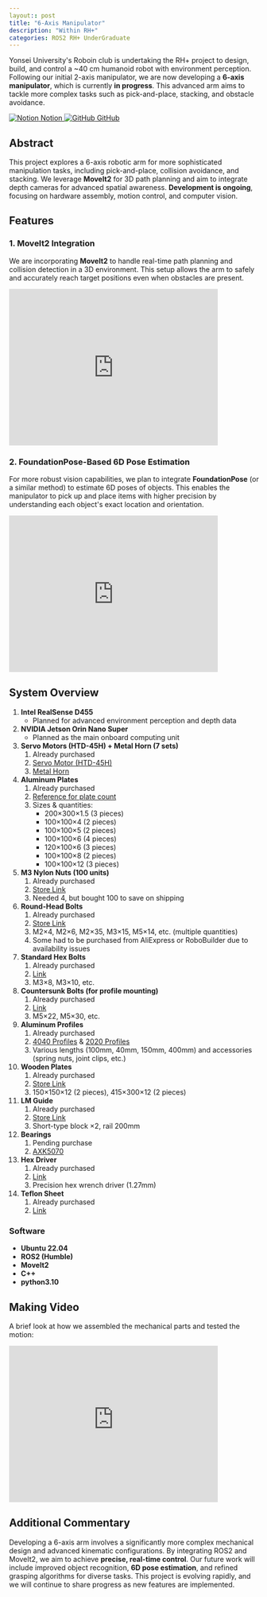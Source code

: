 ```yaml
---
layout:: post
title: "6-Axis Manipulator"
description: "Within RH+"
categories: ROS2 RH+ UnderGraduate
---
```


Yonsei University's Roboin club is undertaking the RH+ project to design, build, and control a ~40 cm humanoid robot with environment perception. Following our initial 2-axis manipulator, we are now developing a **6-axis manipulator**, which is currently **in progress**. This advanced arm aims to tackle more complex tasks such as pick-and-place, stacking, and obstacle avoidance.

<div class="btn-row">
  <a href="https://chanhui-robot.notion.site/7-Axis-Robot-Arm-627533d1fb984b588b3fc5142f86f195?pvs=4" target="_blank" class="btn">
    <img src="https://upload.wikimedia.org/wikipedia/commons/e/e9/Notion-logo.svg" alt="Notion" class="btn-icon"> Notion
  </a>
  <a href="https://github.com/chanhuirobot/rh_plus_7_axis_robot_arm" target="_blank" class="btn">
    <img src="https://github.githubassets.com/images/modules/logos_page/GitHub-Mark.png" alt="GitHub" class="btn-icon"> GitHub
  </a>
</div>

## Abstract
This project explores a 6-axis robotic arm for more sophisticated manipulation tasks, including pick-and-place, collision avoidance, and stacking. We leverage **MoveIt2** for 3D path planning and aim to integrate depth cameras for advanced spatial awareness. **Development is ongoing**, focusing on hardware assembly, motion control, and computer vision. <!--more-->

## Features

### 1. MoveIt2 Integration
We are incorporating **MoveIt2** to handle real-time path planning and collision detection in a 3D environment. This setup allows the arm to safely and accurately reach target positions even when obstacles are present.

<div class="video-container">
  <iframe width="420" height="315"
          src="https://youtube.com/embed/T8C6xuPLzNw"
          frameborder="0"
          allowfullscreen>
  </iframe>
</div>

### 2. FoundationPose-Based 6D Pose Estimation
For more robust vision capabilities, we plan to integrate **FoundationPose** (or a similar method) to estimate 6D poses of objects. This enables the manipulator to pick up and place items with higher precision by understanding each object's exact location and orientation.
<div class="video-container">
  <iframe width="420" height="315"
          src="https://youtube.com/embed/C_fPBnyGWO0"
          frameborder="0"
          allowfullscreen>
  </iframe>
</div>


## System Overview

1. **Intel RealSense D455**  
   - Planned for advanced environment perception and depth data  
2. **NVIDIA Jetson Orin Nano Super**  
   - Planned as the main onboard computing unit  
3. **Servo Motors (HTD-45H) + Metal Horn (7 sets)**  
   1. Already purchased  
   2. [Servo Motor (HTD-45H)](https://www.aliexpress.com/item/1005004845976999.html)  
   3. [Metal Horn](https://www.aliexpress.com/item/1005004846129434.html)  
4. **Aluminum Plates**  
   1. Already purchased  
   2. [Reference for plate count](https://www.notion.so/0194e99253fd41d8a5211275507b708c?pvs=21)  
   3. Sizes & quantities:  
      - 200×300×1.5 (3 pieces)  
      - 100×100×4 (2 pieces)  
      - 100×100×5 (2 pieces)  
      - 100×100×6 (4 pieces)  
      - 120×100×6 (3 pieces)  
      - 100×100×8 (2 pieces)  
      - 100×100×12 (3 pieces)  
5. **M3 Nylon Nuts (100 units)**  
   1. Already purchased  
   2. [Store Link](https://smartstore.naver.com/boltoutlet/products/4223627261)  
   3. Needed 4, but bought 100 to save on shipping  
6. **Round-Head Bolts**  
   1. Already purchased  
   2. [Store Link](https://smartstore.naver.com/hanarobolt/products/6479781399)  
   3. M2×4, M2×6, M2×35, M3×15, M5×14, etc. (multiple quantities)  
   4. Some had to be purchased from AliExpress or RoboBuilder due to availability issues  
7. **Standard Hex Bolts**  
   1. Already purchased  
   2. [Link](https://naver.me/5LuXA8Hz)  
   3. M3×8, M3×10, etc.  
8. **Countersunk Bolts (for profile mounting)**  
   1. Already purchased  
   2. [Link](https://naver.me/FQR2Ip0A)  
   3. M5×22, M5×30, etc.  
9. **Aluminum Profiles**  
   1. Already purchased  
   2. [4040 Profiles](https://smartstore.naver.com/bandotec/products/373076928) & [2020 Profiles](https://smartstore.naver.com/bandotec/products/7230610259)  
   3. Various lengths (100mm, 40mm, 150mm, 400mm) and accessories (spring nuts, joint clips, etc.)  
10. **Wooden Plates**  
    1. Already purchased  
    2. [Store Link](https://smartstore.naver.com/goodtree/products/4686984331)  
    3. 150×150×12 (2 pieces), 415×300×12 (2 pieces)  
11. **LM Guide**  
    1. Already purchased  
    2. [Store Link](https://smartstore.naver.com/nasspop/products/7073064025)  
    3. Short-type block ×2, rail 200mm  
12. **Bearings**  
    1. Pending purchase  
    2. [AXK5070](https://smartstore.naver.com/allbearing/products/4209406705)  
13. **Hex Driver**  
    1. Already purchased  
    2. [Link](https://smartstore.naver.com/micromro/products/6274211943)  
    3. Precision hex wrench driver (1.27mm)  
14. **Teflon Sheet**  
    1. Already purchased  
    2. [Link](https://smartstore.naver.com/engp1080/products/236238941)  

### Software
- **Ubuntu 22.04**  
- **ROS2 (Humble)**  
- **MoveIt2**  
- **C++**
- **python3.10**  

## Making Video
A brief look at how we assembled the mechanical parts and tested the motion:

<div class="video-container">
  <iframe width="420" height="315"
          src="https://www.youtube.com/embed/zW7u8YMU71c"
          frameborder="0"
          allowfullscreen>
  </iframe>
</div>


## Additional Commentary
Developing a 6-axis arm involves a significantly more complex mechanical design and advanced kinematic configurations. By integrating ROS2 and MoveIt2, we aim to achieve **precise, real-time control**. Our future work will include improved object recognition, **6D pose estimation**, and refined grasping algorithms for diverse tasks. This project is evolving rapidly, and we will continue to share progress as new features are implemented.

